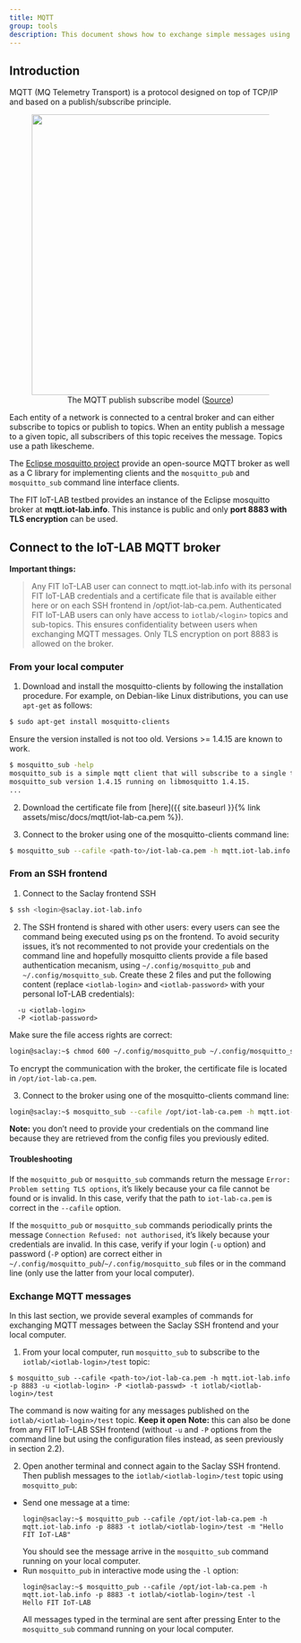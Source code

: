 ```yaml
---
title: MQTT
group: tools
description: This document shows how to exchange simple messages using the MQTT broker deployed in IoT-LAB and the mosquitto CLI clients installed on the SSH frontends. In this document, you will learn how to connect to the broker and then, you will subscribe to an MQTT topic and publish messages to an MQTT topic.
---
```


## Introduction

MQTT (MQ Telemetry Transport) is a protocol designed on top of TCP/IP and based
on a publish/subscribe principle.


<figure style="text-align:center">
  <img src="{{ '/assets/images/docs/mqtt/' | relative_url}}pub-sub-model.png" style="width:500px;"/><br/>
  <figcaption>The MQTT publish subscribe model (<a href="https://www.researchgate.net/publication/327661439_The_Addition_of_Geolocation_to_Sensor_Networks">Source</a>)</figcaption>
</figure>

Each entity of a network is connected to a central broker and can either
subscribe to topics or publish to topics. When an entity publish a message to a
given topic, all subscribers of this topic receives the message. Topics use a
path likescheme.

The [Eclipse mosquitto project](https://mosquitto.org/) provide an open-source
MQTT broker as well as a C library for implementing clients and the
`mosquitto_pub` and `mosquitto_sub` command line interface clients.

The FIT IoT-LAB testbed provides an instance of the Eclipse mosquitto broker
at **mqtt.iot-lab.info**. This instance is public and only
**port 8883 with TLS encryption** can be used.

## Connect to the IoT-LAB MQTT broker

**Important things:**

> Any FIT IoT-LAB user can connect to mqtt.iot-lab.info with its personal
> FIT IoT-LAB credentials and a certificate file that is available either here
> or on each SSH frontend in /opt/iot-lab-ca.pem.
> Authenticated FIT IoT-LAB users can only have access to `iotlab/<login>`
> topics and sub-topics. This ensures confidentiality between users when
> exchanging MQTT messages. Only TLS encryption on port 8883 is allowed on the
> broker.

### From your local computer

1. Download and install the mosquitto-clients by following the installation
  procedure. For example, on Debian-like Linux distributions, you can use
  `apt-get` as follows:
  ```sh
  $ sudo apt-get install mosquitto-clients
  ```
  Ensure the version installed is not too old. Versions >= 1.4.15 are known to work.
  ```sh
  $ mosquitto_sub -help
  mosquitto_sub is a simple mqtt client that will subscribe to a single topic and print all messages it receives.
  mosquitto_sub version 1.4.15 running on libmosquitto 1.4.15.
  ...
  ```

2. Download the certificate file from [here]({{ site.baseurl }}{% link assets/misc/docs/mqtt/iot-lab-ca.pem %}).

3. Connect to the broker using one of the mosquitto-clients command line:
  ```sh
  $ mosquitto_sub --cafile <path-to>/iot-lab-ca.pem -h mqtt.iot-lab.info -p 8883 -u <iotlab-login> -P <iotlab-passwd> -t iotlab/<io
  ```

### From an SSH frontend


1. Connect to the Saclay frontend SSH
  ```sh
  $ ssh <login>@saclay.iot-lab.info
  ```

2. The SSH frontend is shared with other users: every users can see the command
  being executed using ps on the frontend. To avoid security issues, it’s not
  recommented to not provide your credentials on the command line and hopefully
  mosquitto clients provide a file based authentication mecanism,
  using `~/.config/mosquitto_pub` and `~/.config/mosquitto_sub`.
  Create these 2 files and put the following content (replace `<iotlab-login>`
  and `<iotlab-password>` with your personal IoT-LAB credentials):
  ```
    -u <iotlab-login>
    -P <iotlab-password>
  ```
  Make sure the file access rights are correct:
  ```sh
  login@saclay:~$ chmod 600 ~/.config/mosquitto_pub ~/.config/mosquitto_sub
  ```
  To encrypt the communication with the broker, the certificate file is located
  in `/opt/iot-lab-ca.pem`.

3. Connect to the broker using one of the mosquitto-clients command line:
  ```sh
  login@saclay:~$ mosquitto_sub --cafile /opt/iot-lab-ca.pem -h mqtt.iot-lab.info -p 8883 -t iotlab/<iotlab-login>/test
  ```
  **Note:** you don’t need to provide your credentials on the command line
  because they are retrieved from the config files you previously edited.


#### Troubleshooting

If the `mosquitto_pub` or `mosquitto_sub` commands return the message
`Error: Problem setting TLS options`, it’s likely because your ca file cannot
be found or is invalid. In this case, verify that the path to `iot-lab-ca.pem`
is correct in the `--cafile` option.


If the `mosquitto_pub` or `mosquitto_sub` commands periodically prints the
message `Connection Refused: not authorised`, it’s likely because your
credentials are invalid. In this case, verify if your login (`-u` option) and
password (`-P` option) are correct either in
`~/.config/mosquitto_pub`/`~/.config/mosquitto_sub` files or in the command
line (only use the latter from your local computer).

### Exchange MQTT messages

In this last section, we provide several examples of commands for exchanging
MQTT messages between the Saclay SSH frontend and your local computer.

1. From your local computer, run `mosquitto_sub` to subscribe to the
`iotlab/<iotlab-login>/test` topic:
  ```
  $ mosquitto_sub --cafile <path-to>/iot-lab-ca.pem -h mqtt.iot-lab.info -p 8883 -u <iotlab-login> -P <iotlab-passwd> -t iotlab/<iotlab-login>/test
  ```
  The command is now waiting for any messages published on the
  `iotlab/<iotlab-login>/test` topic. **Keep it open**
  **Note:** this can also be done from any FIT IoT-LAB SSH frontend
  (without `-u` and `-P` options from the command line but using the configuration
  files instead, as seen previously in section 2.2).

2. Open another terminal and connect again to the Saclay SSH frontend. Then
  publish messages to the `iotlab/<iotlab-login>/test` topic using
  `mosquitto_pub`:
  - Send one message at a time:
    ```
    login@saclay:~$ mosquitto_pub --cafile /opt/iot-lab-ca.pem -h mqtt.iot-lab.info -p 8883 -t iotlab/<iotlab-login>/test -m "Hello FIT IoT-LAB"
    ```
    You should see the message arrive in the `mosquitto_sub` command running on your local computer.
  - Run `mosquitto_pub` in interactive mode using the `-l` option:
    ```
    login@saclay:~$ mosquitto_pub --cafile /opt/iot-lab-ca.pem -h mqtt.iot-lab.info -p 8883 -t iotlab/<iotlab-login>/test -l
    Hello FIT IoT-LAB
    ```
    All messages typed in the terminal are sent after pressing Enter to the
    `mosquitto_sub` command running on your local computer.
